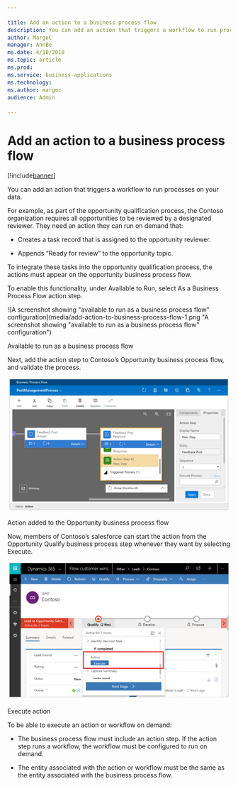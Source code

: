 ```yaml
---

title: Add an action to a business process flow
description: You can add an action that triggers a workflow to run processes on your data.
author: MargoC
manager: AnnBe
ms.date: 4/18/2018
ms.topic: article
ms.prod: 
ms.service: business-applications
ms.technology: 
ms.author: margoc
audience: Admin

---
```

#  Add an action to a business process flow




[!include[banner](../../../includes/banner.md)]

You can add an action that triggers a workflow to run processes on your data.

For example, as part of the opportunity qualification process, the Contoso
organization requires all opportunities to be reviewed by a designated reviewer.
They need an action they can run on demand that:

-   Creates a task record that is assigned to the opportunity reviewer.

-   Appends “Ready for review” to the opportunity topic.

To integrate these tasks into the opportunity qualification process, the actions
must appear on the opportunity business process flow.

To enable this functionality, under Available to Run, select As a Business
Process Flow action step.

![A screenshot showing "available to run as a business process flow" configuration](media/add-action-to-business-process-flow-1.png "A screenshot showing "available to run as a business process flow" configuration")
<!-- Picture 17 -->


Available to run as a business process flow

Next, add the action step to Contoso’s Opportunity business process flow, and
validate the process.

![A screenshot of an action added to the Opportunity business process flow](media/add-action-to-business-process-flow-2.png "A screenshot of an action added to the Opportunity business process flow")
<!-- Picture 18 -->


Action added to the Opportunity business process flow

Now, members of Contoso’s salesforce can start the action from the Opportunity
Qualify business process step whenever they want by selecting Execute.

![A screenshot demonstrating how to execute an action](media/add-action-to-business-process-flow-3.png "A screenshot demonstrating how to execute an action")
<!-- Picture 19 -->


Execute action

To be able to execute an action or workflow on demand:

-   The business process flow must include an action step. If the action step
    runs a workflow, the workflow must be configured to run on demand.

-   The entity associated with the action or workflow must be the same as the
    entity associated with the business process flow.
